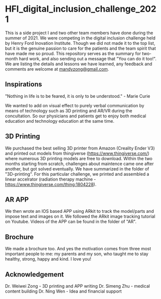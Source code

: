 # HFI_digital_inclusion_challenge_2021
This is a side project I and two other team members have done during the summer of 2021. We were competing in the digital inclusion challenge held by Henry Ford Inovation Institute.
Though we did not made it to the top list, but it is the genuine passion to care for the patients and the team spirit that have made me so proud.
This repository serves as the summary for two-month hard work, and also sending out a message that "You can do it too!". We are listing the details and lessons we have learned, 
any feedback and comments are welcome at mandyzong@gmail.com.

## Inspirations
"Nothing in life is to be feared, it is only to be understood." - Marie Curie

We wanted to add on visual effect to purely verbal communication by means of technology such as 3D printing and AR/VR during the concultation.
So our physicians and patients get to enjoy both medical education and technology education at the same time.

## 3D Printing
We purchased the best selling 3D printer from Amazon (Creality Ender V3) and printed out models from thingiverse (https://www.thingiverse.com/) where 
numerous 3D printing models are free to download. Within the two months starting from scratch, challenges about maintence came one after another, but got solved eventually. We have summarized in the folder of 
"3D-printing". For this particular challenge, we printed and assembled a linear accelrator (radiation therapy machine - https://www.thingiverse.com/thing:1804228).

## AR APP
We then wrote an IOS based APP using ARkit to track the model/parts and impose text and images on it. We followed the ARkit image tracking tutorial on Youtube. 
Videos of the APP can be found in the folder of "AR".

## Brochure
We made a brochure too. And yes the motivation comes from three most important people to me: my parents and my son, who taught me to stay healthy, strong, happy and kind. 
I love you!

## Acknowledgement
Dr. Weiwei Zong - 3D printing and APP writing
Dr. Simeng Zhu - medical content building
Dr. Ning Wen - Idea and financial support
